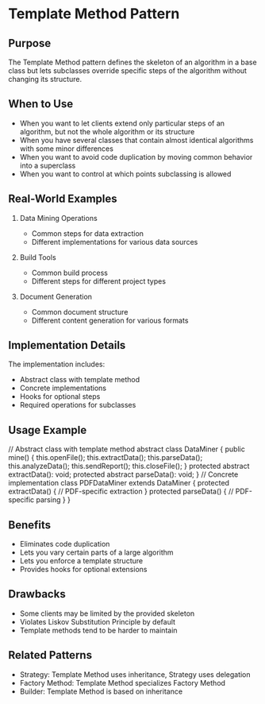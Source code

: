 # Template Method Pattern

## Purpose
The Template Method pattern defines the skeleton of an algorithm in a base class but lets subclasses override specific steps of the algorithm without changing its structure.

## When to Use
- When you want to let clients extend only particular steps of an algorithm, but not the whole algorithm or its structure
- When you have several classes that contain almost identical algorithms with some minor differences
- When you want to avoid code duplication by moving common behavior into a superclass
- When you want to control at which points subclassing is allowed

## Real-World Examples
1. Data Mining Operations
   - Common steps for data extraction
   - Different implementations for various data sources

2. Build Tools
   - Common build process
   - Different steps for different project types

3. Document Generation
   - Common document structure
   - Different content generation for various formats

## Implementation Details
The implementation includes:
- Abstract class with template method
- Concrete implementations
- Hooks for optional steps
- Required operations for subclasses

## Usage Example

// Abstract class with template method
abstract class DataMiner {
public mine() {
this.openFile();
this.extractData();
this.parseData();
this.analyzeData();
this.sendReport();
this.closeFile();
}
protected abstract extractData(): void;
protected abstract parseData(): void;
}
// Concrete implementation
class PDFDataMiner extends DataMiner {
protected extractData() {
// PDF-specific extraction
}
protected parseData() {
// PDF-specific parsing
}
}

## Benefits
- Eliminates code duplication
- Lets you vary certain parts of a large algorithm
- Lets you enforce a template structure
- Provides hooks for optional extensions

## Drawbacks
- Some clients may be limited by the provided skeleton
- Violates Liskov Substitution Principle by default
- Template methods tend to be harder to maintain

## Related Patterns
- Strategy: Template Method uses inheritance, Strategy uses delegation
- Factory Method: Template Method specializes Factory Method
- Builder: Template Method is based on inheritance
